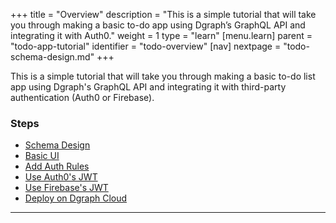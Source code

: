 +++
title = "Overview"
description = "This is a simple tutorial that will take you through making a basic to-do app using Dgraph’s GraphQL API and integrating it with Auth0."
weight = 1
type = "learn"
[menu.learn]
    parent = "todo-app-tutorial"
    identifier = "todo-overview"
[nav]
  nextpage = "todo-schema-design.md"
+++

This is a simple tutorial that will take you through making a basic to-do list app using Dgraph's GraphQL API and integrating it with third-party authentication (Auth0 or Firebase).

### Steps

- [Schema Design](/graphql/todo-app-tutorial/todo-schema-design)
- [Basic UI](/graphql/todo-app-tutorial/todo-ui)
- [Add Auth Rules](/graphql/todo-app-tutorial/todo-auth-rules)
- [Use Auth0's JWT](/graphql/todo-app-tutorial/todo-auth0-jwt)
- [Use Firebase's JWT](/graphql/todo-app-tutorial/todo-firebase-jwt)
- [Deploy on Dgraph Cloud](/graphql/todo-app-tutorial/deploy)

---
